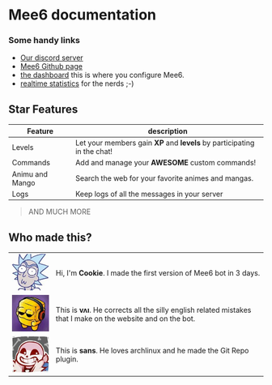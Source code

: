 # Mee6 documentation

### Some handy links

* [Our discord server](https://discord.gg/0tOgeGSG9kVbtw7u)
* [Mee6 Github page](https://github.com/cookkkie/mee6)
* [the dashboard](http://mee6.xyz/servers) this is where you configure Mee6.
* [realtime statistics](https://p.datadoghq.com/sb/b5ae28d32-9ae9580a52?tv_mode=true) for the nerds ;-)

## Star Features

|Feature|description|
|-------|-----------|
|Levels|Let your members gain **XP** and **levels** by participating in the chat!|
|Commands|Add and manage your **AWESOME** custom commands!|
|Animu and Mango|Search the web for your favorite animes and mangas.|
|Logs|Keep logs of all the messages in your server|

> AND MUCH MORE

## Who made this?

| | |
|--|--|
|![pics/cookie.jpg](pics/cookie.jpg)|Hi, I'm **Cookie**. I made the first version of Mee6 bot in 3 days.|
|![pics/vai.jpg](pics/vai.jpg)|This is **vʌı**. He corrects all the silly english related mistakes that I make on the website and on the bot.|
|![pics/sans.jpg](pics/sans.jpg)|This is **sans**. He loves archlinux and he made the Git Repo plugin.|
